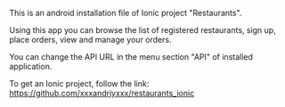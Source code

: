 
This is an android installation file of Ionic project "Restaurants".

Using this app you can browse the list of registered restaurants, sign up, place orders, view and manage your orders.

You can change the API URL in the menu section "API" of installed application.

To get an Ionic project, follow the link: https://github.com/xxxandriyxxx/restaurants_ionic
